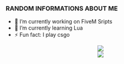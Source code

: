 ### RANDOM INFORMATIONS ABOUT ME 

- 🔭 I’m currently working on FiveM Sripts
- 🌱 I’m currently learning Lua
- ⚡ Fun fact: I play csgo

<p align="center">
  <img src="https://github-readme-stats.vercel.app/api/top-langs/?username=Ventraks&theme=dark">
  <br>
  <img src="https://github-readme-stats.vercel.app/api?username=Ventraks&count_private=true&show_icons=true&theme=dark&layout=compact">
</p>
